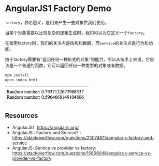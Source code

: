 AngularJS1 Factory Demo
=======================

`factory`，顾名思义，是用来产生一些对象供我们使用。

当某个对象需要以比较复杂的逻辑生成时，我们可以为它定义一个`factory`。

在使用factory时，我们的关注点是结构和数据，而`service`的关注点是行为和功能。

由于factory需要有“返回任何一种形式的对象”的能力，所以从技术上来说，它应该是一个普通的函数，它可以返回任何一种类型的对象或者数据。

```
npm install
open index.html
```

![demo](./images/demo.jpg)

Resources
---------

- AngularJS1: <https://angularjs.org/>
- AngularJS : Factory and Service? : <https://stackoverflow.com/questions/23074875/angularjs-factory-and-service>
- AngularJS: Service vs provider vs factory: <https://stackoverflow.com/questions/15666048/angularjs-service-vs-provider-vs-factory>
